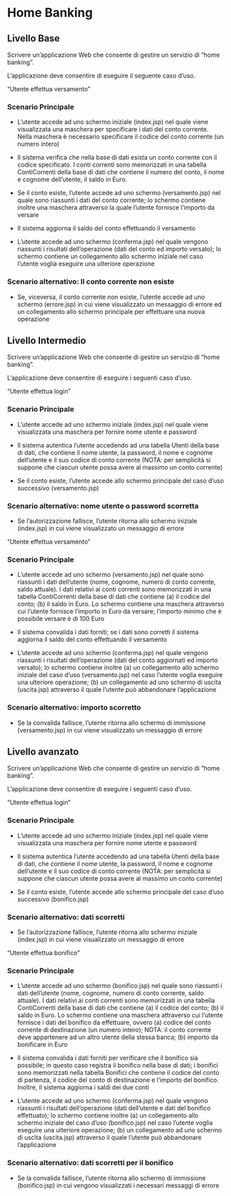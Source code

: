 # Home Banking

## Livello Base  

Scrivere un’applicazione Web che consente di gestire un servizio di “home banking”.

L’applicazione deve consentire di eseguire il seguente caso d’uso.

“Utente effettua versamento”

### Scenario Principale

- L’utente accede ad uno schermo iniziale (index.jsp) nel quale viene visualizzata una maschera per
specificare i dati del conto corrente. Nella maschera è necessario specificare il codice del conto corrente
(un numero intero)

- Il sistema verifica che nella base di dati esista un conto corrente con il codice specificato. I conti correnti
sono memorizzati in una tabella ContiCorrenti  della base di dati che contiene il numero del conto, il
nome e cognome dell’utente, il saldo in Euro.

- Se il conto esiste, l’utente accede ad uno schermo (versamento.jsp) nel quale sono riassunti i dati del
conto corrente; lo schermo contiene inoltre una maschera attraverso la quale l’utente fornisce l’importo
da versare

- Il sistema aggiorna il saldo del conto effettuando il versamento

- L’utente accede ad uno schermo (conferma.jsp) nel quale vengono riassunti i risultati dell’operazione
(dati del conto ed importo versato); lo schermo contiene un collegamento allo schermo iniziale nel caso
l’utente voglia eseguire una ulteriore operazione

### Scenario alternativo: Il conto corrente non esiste

- Se, viceversa, il conto corrente non esiste, l’utente accede ad uno schermo (errore.jsp) in cui viene
visualizzato un messaggio di errore ed un collegamento allo schermo principale per effettuare una nuova
operazione

## Livello Intermedio

Scrivere un’applicazione Web che consente di gestire un servizio di “home banking”.

L’applicazione deve consentire di eseguire i seguenti caso d’uso.


“Utente effettua login”

### Scenario Principale

- L’utente accede ad uno schermo iniziale (index.jsp) nel quale viene visualizzata una maschera per
fornire nome utente e password

- Il sistema autentica l’utente accedendo ad una tabella Utenti della base di dati, che contiene il nome
utente, la password, il nome e cognome dell’utente e il suo codice di conto corrente (NOTA: per
semplicità si suppone che ciascun utente possa avere al massimo un conto corrente)  

- Se il conto esiste, l’utente accede allo schermo principale del caso d’uso successivo (versamento.jsp)

### Scenario alternativo: nome utente o password scorretta

- Se l’autorizzazione fallisce, l’utente ritorna allo schermo iniziale (index.jsp) in cui viene visualizzato un
messaggio di errore  
  
“Utente effettua versamento”

### Scenario Principale

- L’utente accede ad uno schermo (versamento.jsp) nel quale sono riassunti i dati dell’utente (nome,
cognome, numero di conto corrente, saldo attuale). I dati relativi ai conti correnti sono memorizzati in
una tabella ContiCorrenti della base di dati che contiene (a) il codice del conto; (b) il saldo in Euro. Lo
schermo contiene una maschera attraverso cui l’utente fornisce l’importo in Euro da versare; l’importo
minimo che è possibile versare è di 100 Euro

- Il sistema convalida i dati forniti; se i dati sono corretti il sistema aggiorna il saldo del conto effettuando
il versamento

- L’utente accede ad uno schermo (conferma.jsp) nel quale vengono riassunti i risultati dell’operazione
(dati del conto aggiornati ed importo versato); lo schermo contiene inoltre (a) un collegamento allo
schermo iniziale del caso d’uso (versamento.jsp) nel caso l’utente voglia eseguire una ulteriore
operazione; (b) un collegamento ad uno schermo di uscita (uscita.jsp) attraverso il quale l’utente può
abbandonare l’applicazione

### Scenario alternativo: importo scorretto

- Se la convalida fallisce, l’utente ritorna allo schermo di immissione (versamento.jsp) in cui viene
visualizzato un messaggio di errore  

## Livello avanzato

Scrivere un’applicazione Web che consente di gestire un servizio di “home banking”.

L’applicazione deve consentire di eseguire i seguenti caso d’uso.


“Utente effettua login”

### Scenario Principale

- L’utente accede ad uno schermo iniziale (index.jsp) nel quale viene visualizzata una maschera per
fornire nome utente e password

- Il sistema autentica l’utente accedendo ad una tabella Utenti della base di dati, che contiene il nome
utente, la password, il nome e cognome dell’utente e il suo codice di conto corrente (NOTA: per
semplicità si suppone che ciascun utente possa avere al massimo un conto corrente)

- Se il conto esiste, l’utente accede allo schermo principale del caso d’uso successivo (bonifico.jsp)

### Scenario alternativo: dati scorretti

- Se l’autorizzazione fallisce, l’utente ritorna allo schermo iniziale (index.jsp) in cui viene visualizzato un
messaggio di errore  
  
“Utente effettua bonifico”

### Scenario Principale

- L’utente accede ad uno schermo (bonifico.jsp) nel quale sono riassunti i dati dell’utente (nome,
cognome, numero di conto corrente, saldo attuale). I dati relativi ai conti correnti sono memorizzati in
una tabella ContiCorrenti della base di dati che contiene (a) il codice del conto; (b) il saldo in Euro. Lo
schermo contiene una maschera attraverso cui l’utente fornisce i dati del bonifico da effettuare, ovvero
(a) codice del conto corrente di destinazione (un numero intero); NOTA: il conto corrente deve
appartenere ad un altro utente della stessa banca; (b) importo da bonificare in Euro

- Il sistema convalida i dati forniti per verificare che il bonifico sia possibile; in questo caso registra il
bonifico nella base di dati; i bonifici sono memorizzati nella tabella Bonifici che contiene il codice del
conto di partenza, il codice del conto di destinazione e l’importo del bonifico. Inoltre, il sistema
aggiorna i saldi dei due conti

- L’utente accede ad uno schermo (conferma.jsp) nel quale vengono riassunti i risultati dell’operazione
(dati dell’utente e dati del bonifico effettuato); lo schermo contiene inoltre (a) un collegamento allo
schermo iniziale del caso d’uso (bonifico.jsp) nel caso l’utente voglia eseguire una ulteriore operazione;
(b) un collegamento ad uno schermo di uscita (uscita.jsp) attraverso il quale l’utente può abbandonare
l’applicazione

### Scenario alternativo: dati scorretti per il bonifico

- Se la convalida fallisce, l’utente ritorna allo schermo di immissione (bonifico.jsp) in cui vengono
visualizzati i necessari messaggi di errore  
